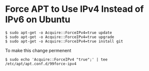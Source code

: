 # Force APT to Use IPv4 Instead of IPv6 on Ubuntu

```shell
$ sudo apt-get -o Acquire::ForceIPv4=true update
$ sudo apt-get -o Acquire::ForceIPv4=true upgrade
$ sudo apt-get -o Acquire::ForceIPv4=true install git
```

To make this change permenent

```shell
$ sudo echo 'Acquire::ForceIPv4 "true";' | tee /etc/apt/apt.conf.d/99force-ipv4
```
